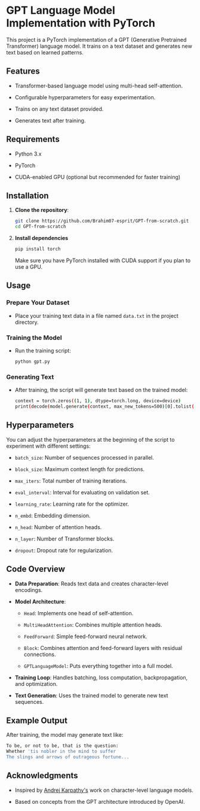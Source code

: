 GPT Language Model Implementation with PyTorch
==============================================

This project is a PyTorch implementation of a GPT (Generative Pretrained Transformer) language model. It trains on a text dataset and generates new text based on learned patterns.

Features
--------

*   Transformer-based language model using multi-head self-attention.
    
*   Configurable hyperparameters for easy experimentation.
    
*   Trains on any text dataset provided.
    
*   Generates text after training.
    

Requirements
------------

*   Python 3.x
    
*   PyTorch
    
*   CUDA-enabled GPU (optional but recommended for faster training)
    

Installation
------------

1.  **Clone the repository**:
    ```bash
    git clone https://github.com/Brahim07-esprit/GPT-from-scratch.git
    cd GPT-from-scratch
    ```
    
2.  **Install dependencies**
    ```bash
    pip install torch
    ```
    Make sure you have PyTorch installed with CUDA support if you plan to use a GPU.
    

Usage
-----

### Prepare Your Dataset

*   Place your training text data in a file named `data.txt` in the project directory.
    

### Training the Model

*   Run the training script:
    ```bash
    python gpt.py
    ```
    

### Generating Text

*   After training, the script will generate text based on the trained model:
    ```bash
    context = torch.zeros((1, 1), dtype=torch.long, device=device)
    print(decode(model.generate(context, max_new_tokens=500)[0].tolist()))
    ```

    

Hyperparameters
---------------

You can adjust the hyperparameters at the beginning of the script to experiment with different settings:

*   `batch_size`: Number of sequences processed in parallel.
    
*   `block_size`: Maximum context length for predictions.
    
*   `max_iters`: Total number of training iterations.
    
*   `eval_interval`: Interval for evaluating on validation set.
    
*   `learning_rate`: Learning rate for the optimizer.
    
*   `n_embd`: Embedding dimension.
    
*   `n_head`: Number of attention heads.
    
*   `n_layer`: Number of Transformer blocks.
    
*   `dropout`: Dropout rate for regularization.
    

Code Overview
-------------

*   **Data Preparation**: Reads text data and creates character-level encodings.
    
*   **Model Architecture**:
    
    *   `Head`: Implements one head of self-attention.
        
    *   `MultiHeadAttention`: Combines multiple attention heads.
        
    *   `FeedForward`: Simple feed-forward neural network.
        
    *   `Block`: Combines attention and feed-forward layers with residual connections.
        
    *   `GPTLanguageModel`: Puts everything together into a full model.
        
*   **Training Loop**: Handles batching, loss computation, backpropagation, and optimization.
    
*   **Text Generation**: Uses the trained model to generate new text sequences.
    

Example Output
--------------

After training, the model may generate text like:

```bash
To be, or not to be, that is the question:
Whether 'tis nobler in the mind to suffer
The slings and arrows of outrageous fortune...
```

Acknowledgments
---------------

*   Inspired by [Andrej Karpathy's](https://github.com/karpathy) work on character-level language models.
    
*   Based on concepts from the GPT architecture introduced by OpenAI.
